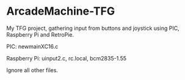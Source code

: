 # ArcadeMachine-TFG
My TFG project, gathering input from buttons and joystick using PIC, Raspberry Pi and RetroPie.

PIC: newmainXC16.c

Raspberry Pi: uinput2.c, rc.local, bcm2835-1.55


Ignore all other files.
